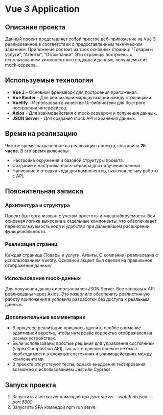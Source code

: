 # Vue 3 Application

## Описание проекта

Данный проект представляет собой простое веб-приложение на Vue 3, реализованное в соответствии с предоставленным техническим заданием. Приложение состоит из трех основных страниц: "Товары и услуги", "Агенты", "О компании". Эти страницы построены с использованием компонентного подхода и данных, получаемых из mock-сервера.

## Используемые технологии

- **Vue 3** - Основной фреймворк для построения приложения.
- **Vue Router** - Для реализации маршрутизации между страницами.
- **Vuetify** - Использован в качестве UI-библиотеки для быстрого построения интерфейсов.
- **Axios** - Для взаимодействия с mock-сервером и получения данных.
- **JSON Server** - Для создания mock API и хранения данных.

## Время на реализацию

Чистое время, затраченное на реализацию проекта, составило **25 часов**. В это время включены:

- Настройка окружения и базовой структуры проекта.
- Создание и настройка mock-сервера для получения данных.
- Написание и отладка кода для компонентов, включая логику работы с API.

## Пояснительная записка

### Архитектура и структура

Проект был организован с учетом простоты и масштабируемости. Вся основная логика вынесена в отдельные компоненты, что обеспечивает переиспользуемость кода и удобство при дальнейшем расширении функциональности.

### Реализация страниц

Каждая страница (Товары и услуги, Агенты, О компании) реализована с использованием Vuetify. Основной акцент был сделан на правильное отображение данных/

### Использование mock-данных

Для получения данных использовался JSON Server. Все запросы к API реализованы через Axios. Это позволило обеспечить реалистичную работу приложения в условиях разработки без доступа к реальным данным.

### Дополнительные комментарии

- В процессе реализации пришлось уделить особое внимание адаптивной верстке, чтобы интерфейс корректно отображался на разных устройствах.
- Были использованы простые решения для управления состоянием (через Composition API), так как в данном проекте не было необходимости в сложных состояниях и взаимодействиях между компонентами.
- В проекте отсутствуют тесты, однако внедрение тестирования возможно с использованием Jest или Cypress.

## Запуск проекта

1. Запустить Json server командой *npx json-server --watch db.json --port 5000*
2. Запустить SPA командой npm run serve

